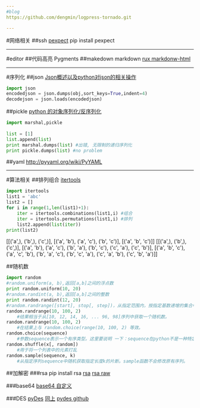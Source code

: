 ```yaml
---
#blog
https://github.com/dengmin/logpress-tornado.git

---
```

#网络相关
##ssh
[pexpect](http://blog.csdn.net/lwnylslwnyls/article/details/8239791)
pip install pexpect


---
#editor
##代码高亮
Pygments
##makedown
markdown
[rux markdonw-html](https://github.com/hit9/rux)


---
#序列化
##json
[Json概述以及python对json的相关操作](http://www.cnblogs.com/coser/archive/2011/12/14/2287739.html)
```python
import json
encodedjson = json.dumps(obj,sort_keys=True,indent=4)
decodejson = json.loads(encodedjson)
```
##pickle
[python 的对象序列化/反序列化](http://san-yun.iteye.com/blog/1562883)
```python
import marshal,pickle  
  
list = [1]  
list.append(list)  
print marshal.dumps(list) #出错, 无限制的递归序列化  
print pickle.dumps(list) #no problem  

```

##yaml
http://pyyaml.org/wiki/PyYAML


---
#算法相关
##排列组合
[itertools](https://docs.python.org/2/library/itertools.html?highlight=itertools.permutations#itertools.permutations)
```python
import itertools
list1 = 'abc'
list2 = []
for i in range(1,len(list1)+1):
    iter = itertools.combinations(list1,i) #组合
    iter = itertools.permutations(list1,i) #排列
    list2.append(list(iter))
print(list2)
```
[[('a',), ('b',), ('c',)], [('a', 'b'), ('a', 'c'), ('b', 'c')], [('a', 'b', 'c')]]
[[('a',), ('b',), ('c',)], [('a', 'b'), ('a', 'c'), ('b', 'a'), ('b', 'c'), ('c', 'a'), ('c', 'b')], [('a', 'b', 'c'), ('a', 'c', 'b'), ('b', 'a', 'c'), ('b', 'c', 'a'), ('c', 'a', 'b'), ('c', 'b', 'a')]]

##随机数
```python
import random
#random.uniform(a, b),返回[a,b]之间的浮点数
print random.uniform(10, 20)  
#random.randint(a, b),返回[a,b]之间的整数
print random.randint(12, 20)
#random.randrange([start], stop[, step])，从指定范围内，按指定基数递增的集合中 获取一个随机数
random.randrange(10, 100, 2)
    #结果相当于从[10, 12, 14, 16, ... 96, 98]序列中获取一个随机数。
random.randrange(10, 100, 2)
    #在结果上与 random.choice(range(10, 100, 2) 等效。
random.choice(sequence)
    #参数sequence表示一个有序类型。这里要说明 一下：sequence在python不是一种特定的类型，而是泛指一系列的类型。list, tuple, 字符串都属于sequence。
random.shuffle(x[, random])
    #用于将一个列表中的元素打乱
random.sample(sequence, k)
    #从指定序列sequence中随机获取指定长度k的片断。sample函数不会修改原有序列。
```

##加解密
###rsa
pip install rsa
[rsa](http://www.360doc.com/content/14/1205/21/14009801_430694237.shtml)
[rsa raw](https://github.com/Jackeriss/RSA)

###base64
[base64 自定义](http://book.51cto.com/art/201405/440070.htm)

###DES
[pyDes](http://www.cnblogs.com/txw1958/archive/2012/07/20/python-des-3des.html)
[同上](http://my.oschina.net/liupengs/blog/124230)
[pydes github](https://github.com/toddw-as/pyDes)




